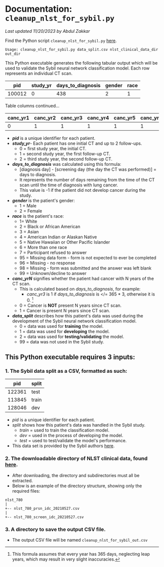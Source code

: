 # Documentation: `cleanup_nlst_for_sybil.py` 

*Last updated 11/20/2023 by Abdul Zakkar*

Find the Python script `cleanup_nlst_for_sybil.py` [here](../scripts/cleanup_nlst_for_sybil.py).

`Usage: cleanup_nlst_for_sybil.py data_split.csv nlst_clinical_data_dir out_dir`

This Python executable generates the following tabular output which will be used to validate the Sybil neural network classification model.
Each row represents an individual CT scan.

| pid    | study_yr | days_to_diagnosis | gender | race |
|--------|----------|-------------------|--------|------|
| 100012 | 0        | 438               | 2      | 1    |

Table columns continued...

| canc_yr1 | canc_yr2 | canc_yr3 | canc_yr4 | canc_yr5 | canc_yr6 | data_split |
|----------|----------|----------|----------|----------|----------|------------|
| 0        | 1        | 1        | 1        | 1        | 1        | 2          |

- ***pid*** is a unique identifier for each patient.
- ***study_yr***- Each patient has one initial CT and up to 2 follow-ups.
	- 0 = first study year, the initial CT.
	- 1 = second study year, the first follow-up CT.
	- 2 = third study year, the second follow-up CT.
- ***days_to_diagnosis*** was calculated using this formula:
	- [diagnosis day] - [screening day (the day the CT was performed)] = days to diagnosis.
	- It represents the number of days remaining from the time of the CT scan until the time of diagnosis with lung cancer.
	- This value is -1 if the patient did not develop cancer during the study.
- ***gender*** is the patient's gender:
	- 1 = Male
	- 2 = Female
- ***race*** is the patient's race:
	- 1= White
	- 2 = Black or African American
	- 3 = Asian
	- 4 = American Indian or Alaskan Native
	- 5 = Native Hawaiian or Other Pacific Islander  
	- 6 = More than one race
	- 7 = Participant refused to answer
	- 95 = Missing data form - form is not expected to ever be completed
	- 96 = Missing - no response
	- 98 = Missing - form was submitted and the answer was left blank
	- 99 = Unknown/decline to answer
- ***canc_yrN*** signifies whether the patient had cancer with N years of the CT scan.
	- This is calculated based on *days_to_diagnosis*, for example:
		- *canc_yr3* is 1 if *days_to_diagnosis* is </= 365 * 3, otherwise it is 0. [^1]
	- 0 = Cancer is **NOT** present N years since CT scan.
	- 1 = Cancer is present N years since CT scan.
- ***data_split*** describes how this patient's data was used during the development of the Sybil neural network classification model.
	- 0 = data was used for **training** the model.
	- 1 = data was used for **developing** the model.
	- 2 = data was used for **testing/validating** the model.
	- 99 = data was not used in the Sybil study.

## This Python executable requires 3 inputs:
### 1.  The Sybil data split as a CSV, formatted as such:
| pid    | split |
|--------|-------|
| 122361 | test  |
| 113845 | train |
| 128046 | dev   |
- *pid* is a unique identifier for each patient.
- *split* shows how this patient's data was handled in the Sybil study.
	- *train* = used to train the classification model.
	- *dev* = used in the process of developing the model.
	- *test* = used to test/validate the model's performance.
- This data set is provided by the Sybil authors [here](https://drive.google.com/drive/folders/1nBp05VV9mf5CfEO6W5RY4ZpcpxmPDEeR).

### 2. The downloadable directory of NLST clinical data, found [here](https://wiki.cancerimagingarchive.net/display/NLST).
- After downloading, the directory and subdirectories must all be extracted.
- Below is an example of the directory structure, showing only the required files:
```
nlst_780
|
+-- nlst_780_prsn_idc_20210527.csv
|
+-- nlst_780_screen_idc_20210527.csv
```
### 3.  A directory to save the output CSV file.
- The output CSV file will be named `cleanup_nlst_for_sybil_out.csv`
 
[^1]: This formula assumes that every year has 365 days, neglecting leap years, which may result in very slight inaccuracies.

